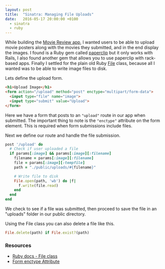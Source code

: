 ```yaml
---
layout: post
title:  "Sinatra: Managing File Uploads"
date:   2016-05-17 20:00:00 +0100
  - sinatra
  - ruby
---
```


While building the [Movie Review app](/2016/04/30/movie-review-learn-sinatra-project.html), I wanted users to be able to upload movie posters along with the movies they submitted, and in the end display the images. I found is a Ruby gem called [paperclip](https://rubygems.org/gems/paperclip) but it only works with Rails, I also found another gem that allows you to use paperclip with rack-based apps. Finally I settled for the plain old Ruby [File](http://ruby-doc.org/core-2.2.0/File.html) class, because all I wanted was to be able to write image files to disk.


Lets define the upload form.

```html
<h1>Upload Image</h1>
<form action="/upload" method="post" enctype="multipart/form-data">
  <input type="file" name="image">
  <input type="submit" value="Upload">
</form>
```

Here we have a form that posts to an `"upload"` route in our app when submitted. The important thing to note is the `"enctype"` attribute on the form element. This is required when form submissions include files.

Next we define our route and handle the file submission.

```ruby
post '/upload' do
  # Check if user uploaded a file
  if params[:image] && params[:image][:filename]
    filename = params[:image][:filename]
    file = params[:image][:tempfile]
    path = "./public/uploads/#{filename}"

    # Write file to disk
    File.open(path, 'wb') do |f|
      f.write(file.read)
    end
  end
end
```

We check to see if a file was submitted, then proceed to save the file in an "uploads" folder in our public directory.

Using the File class you can also delete a file like this.

```ruby
File.delete(path) if File.exist?(path)
```

### Resources
- [Ruby docs - File class](http://ruby-doc.org/core-2.2.0/File.html)
- [Form enctype Attribute](http://www.w3schools.com/tags/att_form_enctype.asp)
